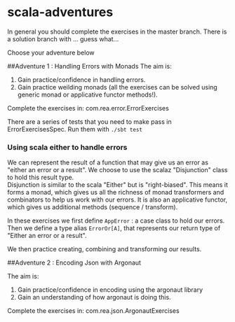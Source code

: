 # scala-adventures
In general you should complete the exercises in the master branch.
There is a solution branch with  ... guess what...

Choose your adventure below


##Adventure 1 : Handling Errors with Monads
The aim is:

1. Gain practice/confidence in handling errors.
2. Gain practice weilding monads (all the exercises can be solved using generic monad or applicative functor methods!).

Complete the exercises in: com.rea.error.ErrorExercises

There are a series of tests that you need to make pass in ErrorExercisesSpec.
Run them with `./sbt test`


### Using scala either to handle errors

We can represent the result of a function that may give us an error as "either an error or a result".
We choose to use the scalaz "Disjunction" class to hold this result type.  
Disjunction is similar to the scala "Either" but is "right-biased".  This means it forms a monad, which
gives us all the richness of monad transformers and combinators to help us work with our errors.  It is also 
an applicative functor, which gives us additional methods (sequence / transform).

In these exercises we first define `AppError` : a case class to hold our errors.
Then we define a type alias `ErrorOr[A]`, that represents our return type of "Either an error or a result".

We then practice creating, combining and transforming our results.

##Adventure 2 : Encoding Json with Argonaut

The aim is:

1. Gain practice/confidence in encoding using the argonaut library
2. Gain an understanding of how argonaut is doing this.

Complete the exercises in: com.rea.json.ArgonautExercises


